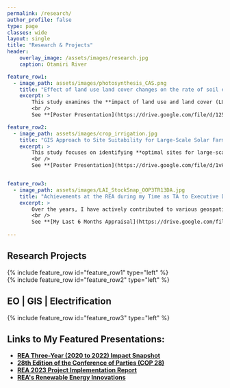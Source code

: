 ```yaml
---
permalink: /research/
author_profile: false
type: page
classes: wide
layout: single
title: "Research & Projects"
header:
    overlay_image: /assets/images/research.jpg
    caption: Otamiri River

feature_row1:
  - image_path: assets/images/photosynthesis_CAS.png
    title: "Effect of land use land cover changes on the rate of soil erosion in the Otamiri Watershed, Southern Nigeria"
    excerpt: >
        This study examines the **impact of land use and land cover (LULC) changes on soil erosion rates within the Otamiri watershed** spanning across **Owerri to Rivers States, Southern, Nigeria**. Using the **Revised Universal Soil Loss Equation (RUSLE) integrated with remote sensing and GIS technologies**, the research tracks LULC changes between **1996** and **2016**. The findings indicate significant **deforestation and land conversion**, leading to increased **soil erosion**. This necessitates the **implementation of sustainable land management practices** to mitigate further degradation. <br />
        <br />
        See **[Poster Presentation](https://drive.google.com/file/d/125UMIJKCs6rYyxgpQzGqWOI_snqkqVII/view?usp=sharing):** **2021 World Environment Day Celebration**, themed: *"Ecosystem Restoration"*

feature_row2:
  - image_path: assets/images/crop_irrigation.jpg
    title: "GIS Approach to Site Suitability for Large-Scale Solar Farms in Osun East District, Nigeria"
    excerpt: >
        This study focuses on identifying **optimal sites for large-scale solar farms** within the **Osun East District**, Nigeria. It employs **GIS and Analytic Hierarchical Process (AHP)** to perform suitability analysis, identifying the most favorable locations based on **environmental, social, and technical criteria**. The study reveals that approximately **2.6%** of the total area is highly suitable, potentially generating **3,470 MW** of electricity, while moderately suitable areas could yield an additional **28,000 MW**. These findings highlight the significant renewable energy potential in Osun East.. <br />
        <br />
        See **[Poster Presentation](https://drive.google.com/file/d/1vHLr9sQ9xq16wzPUQyQrtkBsTeU486GB/view?usp=sharing):**  **NASRDA 2018 GIS Day**, themed: *"Geospatial Technologies for National Development"*  


feature_row3:
  - image_path: assets/images/LAI_StockSnap_OOP3TR13DA.jpg
    title: "Achievements at the REA during my Time as TA to Executive Director, Playing Key Role in Project Planning"
    excerpt: >
        Over the years, I have actively contributed to various geospatial projects demonstrating my expertise. Notably, while working as a **Geodata Analyst at INTEGRATION Consulting**, I contributed to the **Nigeria Energy Support Program (NESP)**, which is co-funded by the **EU** and **German BMZ**. In this role, I managed a nationwide data pipeline and played a key part in developing the **[Nigeria SE4ALL web map version 3.0](https://nigeriase4all.gov.ng/)** using React JS, MapLibre JS, and PostGIS, which visualized over 1,000,000 points of interest (POIs). My responsibilities included performing data quality checks, automating the processing of socio-economic data, and developing XLSForms with complex logic to ensure data quality during field surveys across 700+ off-grid settlements, all deployed via a custom Kobo server. Additionally, I set up an OpenStreetMap (OSM) wiki, wrote Python scripts for semi-automated data uploads, and created a QGIS plugin to automate Atlas generation, thereby streamlining the preparation of tools for nationwide electrification data collection. <br />  <br />  Also, since joining the **Rural Electrification Agency (REA)** as a **Technical Assistant on Geodata Analysis**, my work has been supported by various **EO technologies** across multiple areas, including the planning, monitoring, and evaluation (M&E) of various renewable energy projects. This support is key in the deployment of 56 solar mini-grids (14 MW), 6 EV charging stations, 497,000 solar home systems, and 35,000 solar streetlights, extending the national grid by 2,000 km and benefiting 1.5 million people. I also lead **capacity-building initiatives** through **data clinics, help desks, and training sessions**, guiding relevant stakeholders in the use of **ArcGIS, QGIS, VIDA, and other geospatial tools needed for electrification projects**. So, my work supports **energy access, socio-economic growth**, and **agricultural productivity**, demonstrating my commitment to leveraging **geospatial technologies** for **sustainable development**. <br /> 
        <br /> 
        See **[My Last 6 Months Appraisal](https://drive.google.com/file/d/1qLpKCO9touJwhKbNQxx0MdGmObRhNmp5/view?usp=sharing):**  duly approved and signed by the **Executive Director**
         
---
```


## Research Projects

{% include feature_row id="feature_row1" type="left" %}  
{% include feature_row id="feature_row2" type="left" %}  

## EO | GIS | Electrification
{% include feature_row id="feature_row3" type="left" %}

## Links to My Featured Presentations:
* **[REA Three-Year (2020 to 2022) Impact Snapshot](https://rea.gov.ng/rea-impact-report-3-year-impact-snapshot/)**
* **[28th Edition of the Conference of Parties (COP 28)](https://drive.google.com/file/d/1DEagcdNTOGmvjZURuTGazm_llV-kZCqK/view?usp=sharing)**
* **[REA 2023 Project Implementation Report](https://drive.google.com/file/d/1TypnDV6gpySLJJO7v4UANxrX-OarIkTx/view?usp=sharing)**
* **[REA's Renewable Energy Innovations](https://drive.google.com/file/d/1CyjZ4Hgo7o6FToXpsAvS_HR0IfVkAb_x/view?usp=sharing)**

